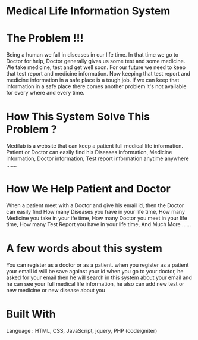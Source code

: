 # Medical Life Information System

# The Problem !!! 

Being a human we fall in diseases in our life time. In that time we go to Doctor for help, Doctor generally gives us some test and some medicine. We take medicine, test and get well soon. For our future we need to keep that test report and medicine information. Now keeping that test report and medicine information in a safe place is a tough job. If we can keep that information in a safe place there comes another problem it's not available for every where and every time.

# How This System Solve This Problem ?

Medilab is a website that can keep a patient full medical life information. Patient or Doctor can easily find his Diseases information, Medicine information, Doctor information, Test report information anytime anywhere ....... 

# How We Help Patient and Doctor

When a patient meet with a Doctor and give his email id, then the Doctor can easily find
How many Diseases you have in your life time,
How many Medicine you take in your ife time,
How many Doctor you meet in your life time,
How many Test Report you have in your life time,
And Much More ...... 

# A few words about this system

You can register as a doctor or as a patient. when you register as a patient your email id will be save against your id when you go to your doctor, he asked for your email then he will search in this system about your email and he can see your full medical life information, he also can add new test or new medicine or new disease about you 

# Built With

Language : HTML, CSS, JavaScript, jquery, PHP (codeigniter)
